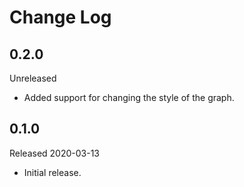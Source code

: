 # Change Log

## 0.2.0

Unreleased

- Added support for changing the style of the graph.

## 0.1.0

Released 2020-03-13

- Initial release.
